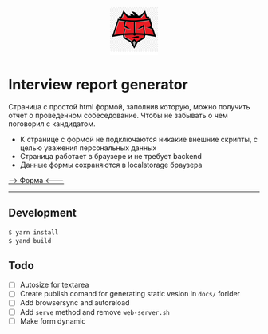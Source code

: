 <p align="center">
  <img width="96" height="96" src="https://github.com/Rpsl/interview-report-generator/blob/master/assets/favicon.ico/android-icon-192x192.png?raw=true">
</p>

# Interview report generator

Страница с простой html формой, заполнив которую, можно получить отчет о проведенном собеседование. Чтобы не забывать о чем поговорил с кандидатом.

  - К странице с формой не подключаются никакие внешние скрипты, с целью уважения персональных данных
  - Страница работает в браузере и не требует backend
  - Данные формы сохраняются в localstorage браузера


[--> Форма <---](https://rpsl.github.io/interview-report-generator/)

---

## Development

```javascript
$ yarn install
$ yand build
```

## Todo

- [ ] Autosize for textarea
- [ ] Create publish comand for generating static vesion in `docs/` forlder
- [ ] Add browsersync and autoreload
- [ ] Add `serve` method and remove `web-server.sh`
- [ ] Make form dynamic